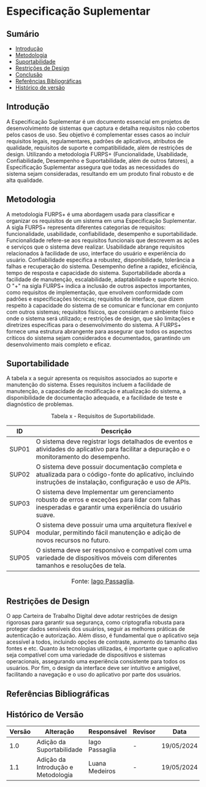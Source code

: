 # Especificação Suplementar

## Sumário
* [Introdução](#Introdução)
* [Metodologia](#Metodologia)
* [Suportabilidade](#Suportabilidade)
* [Restrições de Design](#Restrições-de-Design)
* [Conclusão](#Conclusão)
* [Referências Bibliográficas](#Referências-Bibliográficas)
* [Histórico de versão](#Histórico-de-versão)

  
## Introdução
A Especificação Suplementar é um documento essencial em projetos de desenvolvimento de sistemas que captura e detalha requisitos não cobertos pelos casos de uso. Seu objetivo é complementar esses casos ao incluir requisitos legais, regulamentares, padrões de aplicativos, atributos de qualidade, requisitos de suporte e compatibilidade, além de restrições de design. Utilizando a metodologia FURPS+ (Funcionalidade, Usabilidade, Confiabilidade, Desempenho e Suportabilidade, além de outros fatores), a Especificação Suplementar assegura que todas as necessidades do sistema sejam consideradas, resultando em um produto final robusto e de alta qualidade.

## Metodologia
A metodologia FURPS+ é uma abordagem usada para classificar e organizar os requisitos de um sistema em uma Especificação Suplementar. A sigla FURPS+ representa diferentes categorias de requisitos: funcionalidade, usabilidade, confiabilidade, desempenho e suportabilidade. Funcionalidade refere-se aos requisitos funcionais que descrevem as ações e serviços que o sistema deve realizar. Usabilidade abrange requisitos relacionados à facilidade de uso, interface do usuário e experiência do usuário. Confiabilidade especifica a robustez, disponibilidade, tolerância a falhas e recuperação do sistema. Desempenho define a rapidez, eficiência, tempo de resposta e capacidade do sistema. Suportabilidade aborda a facilidade de manutenção, escalabilidade, adaptabilidade e suporte técnico. O "+" na sigla FURPS+ indica a inclusão de outros aspectos importantes, como requisitos de implementação, que envolvem conformidade com padrões e especificações técnicas; requisitos de interface, que dizem respeito à capacidade do sistema de se comunicar e funcionar em conjunto com outros sistemas; requisitos físicos, que consideram o ambiente físico onde o sistema será utilizado; e restrições de design, que são limitações e diretrizes específicas para o desenvolvimento do sistema. A FURPS+ fornece uma estrutura abrangente para assegurar que todos os aspectos críticos do sistema sejam considerados e documentados, garantindo um desenvolvimento mais completo e eficaz.

## Suportabilidade

A tabela x a seguir apresenta os requisitos associados ao suporte e manutenção do sistema. Esses requisitos incluem a facilidade de manutenção, a capacidade de modificação e atualização do sistema, a disponibilidade de documentação adequada, e a facilidade de teste e diagnóstico de problemas.

<font><p style="text-align: center">Tabela x - Requisitos de Suportabilidade.</p></font>

| ID    | Descrição                                                                                                                                                                                                                                                                  |
| ----- | ------------------------------------------------------------------------------------------------------------------------------------------------------------|
| SUP01 | O sistema deve registrar logs detalhados de eventos e atividades do aplicativo para facilitar a depuração e o monitoramento do desempenho.                  |
| SUP02 | O sistema deve possuir documentação completa e atualizada para o código-fonte do aplicativo, incluindo instruções de instalação, configuração e uso de APIs.|
| SUP03 | O sistema deve Implementar um gerenciamento robusto de erros e exceções para lidar com falhas inesperadas e garantir uma experiência do usuário suave.      |
| SUP04 | O sistema deve possuir uma uma arquitetura flexível e modular, permitindo fácil manutenção e adição de novos recursos no futuro.                            |
| SUP05 | O sistema deve ser responsivo e compatível com uma variedade de dispositivos móveis com diferentes tamanhos e resoluções de tela.                           |

<font size="3"><p style="text-align: center">Fonte: [Iago Passaglia](https://github.com/Paxxaglia).</p></font>


## Restrições de Design

O app Carteira de Trabalho Digital deve adotar restrições de design rigorosas para garantir sua segurança, como criptografia robusta para proteger dados sensíveis dos usuários, seguir as melhores práticas de autenticação e autorização. Além disso, é fundamental que o aplicativo seja acessível a todos, incluindo opções de contraste, aumento do tamanho das fontes e etc. Quanto às tecnologias utilizadas, é importante que o aplicativo seja compatível com uma variedade de dispositivos e sistemas operacionais, assegurando uma experiência consistente para todos os usuários. Por fim, o design da interface deve ser intuitivo e amigável, facilitando a navegação e o uso do aplicativo por parte dos usuários.

## Referências Bibliográficas

## Histórico de Versão

| Versão | Alteração | Responsável | Revisor | Data |
| - | - | - | - | - |
| 1.0 |   Adição da Suportabilidade           | Iago Passaglia |   -  |  19/05/2024  |
| 1.1 |   Adição da Introdução e Metodologia  | Luana Medeiros |   -  |  19/05/2024  |
